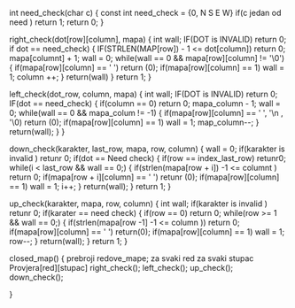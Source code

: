 

int need_check(char c)
{
	const int need_check = {0, N S E W}
	if(c jedan od need )
		return 1; 
	return 0; 
}

right_check(dot[row][column], mapa)
{
	int wall;
	IF(DOT is INVALID)
		return 0;
	if dot == need_check)
	{
		IF(STRLEN(MAP[row]) - 1 <= dot[column])
			return 0;
		mapa[columnt] + 1;
		wall = 0;
		while(wall == 0 && mapa[row][column] != '\0')
		{
			if(mapa[row][column] == ' ')
				return (0);
			if(mapa[row][column] == 1)
				wall = 1;
			column ++;
		}
		return(wall)
	}
	return 1;
}


left_check(dot_row, column, mapa)
{
	int wall;
	IF(DOT is INVALID)
		return 0;
	IF(dot == need_check)
	{
		if(column == 0)
			return 0;
		mapa_column - 1; 
		wall = 0;
		while(wall == 0 && mapa_colum != -1)
		{
			if(mapa[row][column] == ' ', '\n , '\0)
				return (0);
			if(mapa[row][column] == 1)
				wall = 1;
			map_column--;
		}
		return(wall);
	}
}

down_check(karakter, last_row, mapa, row, column)
{
	wall = 0;
	if(karakter is invalid )
		retunr 0;
	if(dot == Need check)
	{
		if(row == index_last_row)
			retunr0; 
		while(i < last_row && wall == 0;)
		{
			if(strlen(mapa[row + i]) -1 <= columnt )
				return 0;
			if(mapa[row + i][column] == ' ')
				retunr (0);
			if(mapa[row][column] == 1)
				wall = 1;
			i++;
		}
		return(wall);
	}
	return 1; 
}

up_check(karakter, mapa, row, column)
{
	int wall; 
	if(karakter is invalid )
		retunr 0; 
	if(karater == need check)
	{
		if(row == 0)
			return 0;
		while(row >= 1 && wall == 0;)
		{
			if(strlen(mapa[row -1] -1 <= column ))
				return 0; 
			if(mapa[row][column] == ' ')
				return(0);
			if(mapa[row][column] == 1)
				wall = 1;
			row--;
		}
		return(wall);
	}
	return 1;
}



closed_map()
{
	prebroji redove_mape; 
	za svaki red 
	za svaki stupac
	 Provjera[red][stupac]
	 		right_check();
			left_check();
			up_check();
			down_check();

}